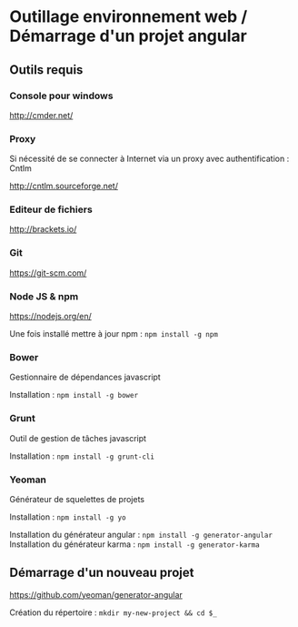 # Outillage environnement web / Démarrage d'un projet angular

## Outils requis

### Console pour windows

http://cmder.net/

### Proxy

Si nécessité de se connecter à Internet via un proxy avec authentification : Cntlm

http://cntlm.sourceforge.net/

### Editeur de fichiers

http://brackets.io/

### Git

https://git-scm.com/

### Node JS & npm

https://nodejs.org/en/

Une fois installé mettre à jour npm : `npm install -g npm`

### Bower 

Gestionnaire de dépendances javascript

Installation : `npm install -g bower`

### Grunt

Outil de gestion de tâches javascript

Installation : `npm install -g grunt-cli`

### Yeoman

Générateur de squelettes de projets

Installation : `npm install -g yo`

Installation du générateur angular : `npm install -g generator-angular`
Installation du générateur karma : `npm install -g generator-karma`

## Démarrage d'un nouveau projet

https://github.com/yeoman/generator-angular

Création du répertoire : `mkdir my-new-project && cd $_`
